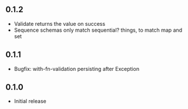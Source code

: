 ## 0.1.2
 * Validate returns the value on success
 * Sequence schemas only match sequential? things, to match map and set

## 0.1.1
 * Bugfix: with-fn-validation persisting after Exception

## 0.1.0
 * Initial release
